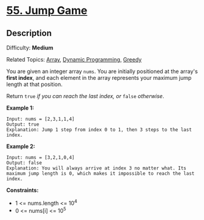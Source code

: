 # [55\. Jump Game](https://leetcode.com/problems/jump-game/submissions/)

## Description

Difficulty: **Medium**  

Related Topics: [Array](https://leetcode.com/tag/array/), [Dynamic Programming](https://leetcode.com/tag/dynamic-programming/), [Greedy](https://leetcode.com/tag/greedy/)


You are given an integer array `nums`. You are initially positioned at the array's **first index**, and each element in the array represents your maximum jump length at that position.

Return `true` _if you can reach the last index, or_ `false` _otherwise_.

**Example 1:**

```
Input: nums = [2,3,1,1,4]
Output: true
Explanation: Jump 1 step from index 0 to 1, then 3 steps to the last index.
```

**Example 2:**

```
Input: nums = [3,2,1,0,4]
Output: false
Explanation: You will always arrive at index 3 no matter what. Its maximum jump length is 0, which makes it impossible to reach the last index.
```

**Constraints:**

*   1 <= nums.length <= 10<sup>4</sup>
*   0 <= nums[i] <= 10<sup>5</sup>

